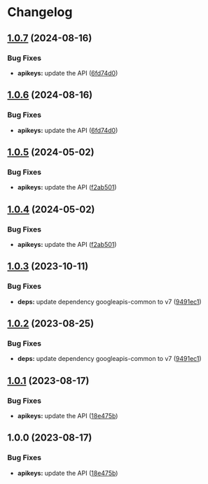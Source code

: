 # Changelog

## [1.0.7](https://github.com/googleapis/google-api-nodejs-client/compare/apikeys-v1.0.6...apikeys-v1.0.7) (2024-08-16)


### Bug Fixes

* **apikeys:** update the API ([6fd74d0](https://github.com/googleapis/google-api-nodejs-client/commit/6fd74d0d58bf612817eca69da4b1f6d652e1c269))

## [1.0.6](https://github.com/googleapis/google-api-nodejs-client/compare/apikeys-v1.0.5...apikeys-v1.0.6) (2024-08-16)


### Bug Fixes

* **apikeys:** update the API ([6fd74d0](https://github.com/googleapis/google-api-nodejs-client/commit/6fd74d0d58bf612817eca69da4b1f6d652e1c269))

## [1.0.5](https://github.com/googleapis/google-api-nodejs-client/compare/apikeys-v1.0.4...apikeys-v1.0.5) (2024-05-02)


### Bug Fixes

* **apikeys:** update the API ([f2ab501](https://github.com/googleapis/google-api-nodejs-client/commit/f2ab50102415317c56bb20fb7c1894505c86a7e9))

## [1.0.4](https://github.com/googleapis/google-api-nodejs-client/compare/apikeys-v1.0.3...apikeys-v1.0.4) (2024-05-02)


### Bug Fixes

* **apikeys:** update the API ([f2ab501](https://github.com/googleapis/google-api-nodejs-client/commit/f2ab50102415317c56bb20fb7c1894505c86a7e9))

## [1.0.3](https://github.com/googleapis/google-api-nodejs-client/compare/apikeys-v1.0.2...apikeys-v1.0.3) (2023-10-11)


### Bug Fixes

* **deps:** update dependency googleapis-common to v7 ([9491ec1](https://github.com/googleapis/google-api-nodejs-client/commit/9491ec1cdc3c413e7d73edcfcd59cf5c28a7c855))

## [1.0.2](https://github.com/googleapis/google-api-nodejs-client/compare/apikeys-v1.0.1...apikeys-v1.0.2) (2023-08-25)


### Bug Fixes

* **deps:** update dependency googleapis-common to v7 ([9491ec1](https://github.com/googleapis/google-api-nodejs-client/commit/9491ec1cdc3c413e7d73edcfcd59cf5c28a7c855))

## [1.0.1](https://github.com/googleapis/google-api-nodejs-client/compare/apikeys-v1.0.0...apikeys-v1.0.1) (2023-08-17)


### Bug Fixes

* **apikeys:** update the API ([18e475b](https://github.com/googleapis/google-api-nodejs-client/commit/18e475be0630a3eadf119e2bd7f08b564ce92e41))

## 1.0.0 (2023-08-17)


### Bug Fixes

* **apikeys:** update the API ([18e475b](https://github.com/googleapis/google-api-nodejs-client/commit/18e475be0630a3eadf119e2bd7f08b564ce92e41))
